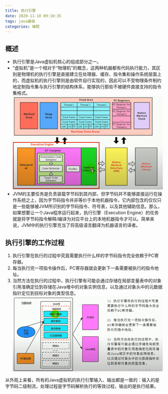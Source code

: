 ```yaml
---
title: 执行引擎
date: 2020-11-10 09:10:35
tags: java基础
categories: 编程
---
```

## 概述

- 执行引擎是Java虚拟机核心的组成部分之一。
- “虚拟机”是一个相对于“物理机”的概念，这两种机器都有代码执行能力，其区别是物理机的执行引擎是直接建立在处理器、缓存、指令集和操作系统层面上的，而虚拟机的执行引擎则是由软件自行实现的，因此可以不受物理条件制约地定制指令集与执行引擎的结构体系，能够执行那些不被硬件直接支持的指令集格式。
![图1](https://github.com/PayneZh/MarkDownPhotos/raw/master/res/jvm%E6%89%A7%E8%A1%8C%E5%BC%95%E6%93%8E/%E6%89%A7%E8%A1%8C%E5%BC%95%E6%93%8E%E8%AF%A6%E5%9B%BE.jpg)
- JVM的主要任务是负责装载字节码到其内部，但字节码并不能够直接运行在操作系统之上，因为字节码指令并非等价于本地机器指令，它内部包含的仅仅只是一些能够被JVM所识别的字节码指令、符号表，以及其他辅助信息。那么，如果想要让一个Java程序运行起来，执行引擎（Execution Engine）的任务就是将字节码指令解释/编译为对应平台上的本地机器指令才可以。简单来说，JVM中的执行引擎充当了将高级语言翻译为机器语言的译者。

## 执行引擎的工作过程

1. 执行引擎在执行的过程中究竟需要执行什么样的字节码指令完全依赖于PC寄存器。
2. 每当执行完一项指令操作后，PC寄存器就会更新下一条需要被执行的指令地址。
3. 当然方法在执行的过程中，执行引擎有可能会通过存储在局部变量表中的对象引用准确定位到存储在Java堆中的对象实例信息，以及通过对象头中的元数据指针定位到目标对象的类型信息。
![图1](https://github.com/PayneZh/MarkDownPhotos/raw/master/res/jvm%E6%89%A7%E8%A1%8C%E5%BC%95%E6%93%8E/%E6%89%A7%E8%A1%8C%E5%BC%95%E6%93%8E%E7%9A%84%E5%B7%A5%E4%BD%9C%E8%BF%87%E7%A8%8B.jpg)

从外观上来看，所有的Java虚拟机的执行引擎输入、输出都是一致的：输入的是字节码二级制流，处理过程是字节码解析执行的等效过程，输出的是执行结果。
